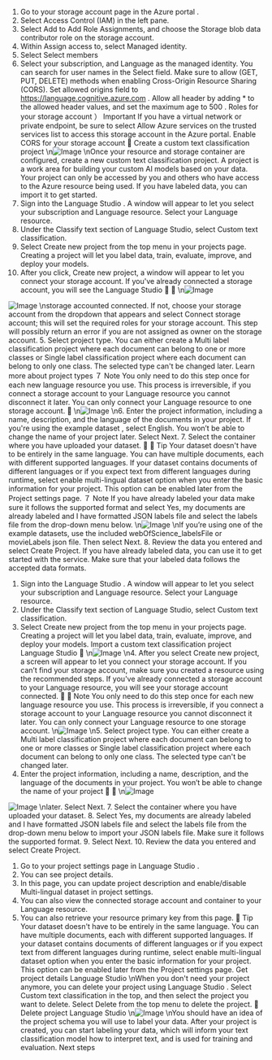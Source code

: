 1. Go to your storage account page in the Azure portal
.
2. Select Access Control (IAM) in the left pane.
3. Select Add to Add Role Assignments, and choose the Storage blob data contributor role
on the storage account.
4. Within Assign access to, select Managed identity.
5. Select Select members
6. Select your subscription, and Language as the managed identity. You can search for user
names in the Select field.
Make sure to allow (GET, PUT, DELETE) methods when enabling Cross-Origin Resource Sharing
(CORS). Set allowed origins field to https://language.cognitive.azure.com . Allow all header by
adding *  to the allowed header values, and set the maximum age to 500 .
Roles for your storage account
） Important
If you have a virtual network or private endpoint, be sure to select Allow Azure services
on the trusted services list to access this storage account in the Azure portal.
Enable CORS for your storage account

Create a custom text classification project
\n![Image](images/page91_image1.png)
\nOnce your resource and storage container are configured, create a new custom text
classification project. A project is a work area for building your custom AI models based on
your data. Your project can only be accessed by you and others who have access to the Azure
resource being used. If you have labeled data, you can import it to get started.
1. Sign into the Language Studio
. A window will appear to let you select your
subscription and Language resource. Select your Language resource.
2. Under the Classify text section of Language Studio, select Custom text classification.
3. Select Create new project from the top menu in your projects page. Creating a
project will let you label data, train, evaluate, improve, and deploy your models.
4. After you click, Create new project, a window will appear to let you connect your
storage account. If you've already connected a storage account, you will see the
Language Studio


\n![Image](images/page92_image1.png)

![Image](images/page92_image2.png)
\nstorage accounted connected. If not, choose your storage account from the
dropdown that appears and select Connect storage account; this will set the
required roles for your storage account. This step will possibly return an error if you
are not assigned as owner on the storage account.
5. Select project type. You can either create a Multi label classification project where
each document can belong to one or more classes or Single label classification
project where each document can belong to only one class. The selected type can't
be changed later. Learn more about project types
７ Note
You only need to do this step once for each new language resource you
use.
This process is irreversible, if you connect a storage account to your
Language resource you cannot disconnect it later.
You can only connect your Language resource to one storage account.

\n![Image](images/page93_image1.png)
\n6. Enter the project information, including a name, description, and the language of the
documents in your project. If you're using the example dataset
, select English. You
won’t be able to change the name of your project later. Select Next.
7. Select the container where you have uploaded your dataset.

 Tip
Your dataset doesn't have to be entirely in the same language. You can have
multiple documents, each with different supported languages. If your dataset
contains documents of different languages or if you expect text from different
languages during runtime, select enable multi-lingual dataset option when you
enter the basic information for your project. This option can be enabled later
from the Project settings page.
７ Note
If you have already labeled your data make sure it follows the supported format
and select Yes, my documents are already labeled and I have formatted JSON
labels file and select the labels file from the drop-down menu below.
\n![Image](images/page94_image1.png)
\nIf you’re using one of the example datasets, use the included
webOfScience_labelsFile  or movieLabels  json file. Then select Next.
8. Review the data you entered and select Create Project.
If you have already labeled data, you can use it to get started with the service. Make sure that
your labeled data follows the accepted data formats.
1. Sign into the Language Studio
. A window will appear to let you select your
subscription and Language resource. Select your Language resource.
2. Under the Classify text section of Language Studio, select Custom text classification.
3. Select Create new project from the top menu in your projects page. Creating a
project will let you label data, train, evaluate, improve, and deploy your models.
Import a custom text classification project
Language Studio

\n![Image](images/page95_image1.png)
\n4. After you select Create new project, a screen will appear to let you connect your
storage account. If you can’t find your storage account, make sure you created a
resource using the recommended steps. If you've already connected a storage
account to your Language resource, you will see your storage account connected.

７ Note
You only need to do this step once for each new language resource you
use.
This process is irreversible, if you connect a storage account to your
Language resource you cannot disconnect it later.
You can only connect your Language resource to one storage account.
\n![Image](images/page96_image1.png)
\n5. Select project type. You can either create a Multi label classification project where
each document can belong to one or more classes or Single label classification
project where each document can belong to only one class. The selected type can't
be changed later.
6. Enter the project information, including a name, description, and the language of the
documents in your project. You won’t be able to change the name of your project


\n![Image](images/page97_image1.png)

![Image](images/page97_image2.png)
\nlater. Select Next.
7. Select the container where you have uploaded your dataset.
8. Select Yes, my documents are already labeled and I have formatted JSON labels file
and select the labels file from the drop-down menu below to import your JSON
labels file. Make sure it follows the supported format.
9. Select Next.
10. Review the data you entered and select Create Project.
1. Go to your project settings page in Language Studio
.
2. You can see project details.
3. In this page, you can update project description and enable/disable Multi-lingual
dataset in project settings.
4. You can also view the connected storage account and container to your Language
resource.
5. You can also retrieve your resource primary key from this page.
 Tip
Your dataset doesn't have to be entirely in the same language. You can have
multiple documents, each with different supported languages. If your dataset
contains documents of different languages or if you expect text from different
languages during runtime, select enable multi-lingual dataset option when you
enter the basic information for your project. This option can be enabled later
from the Project settings page.
Get project details
Language Studio
\nWhen you don't need your project anymore, you can delete your project using Language
Studio
. Select Custom text classification in the top, and then select the project you want
to delete. Select Delete from the top menu to delete the project.

Delete project
Language Studio
\n![Image](images/page99_image1.png)
\nYou should have an idea of the project schema you will use to label your data.
After your project is created, you can start labeling your data, which will inform your text
classification model how to interpret text, and is used for training and evaluation.
Next steps